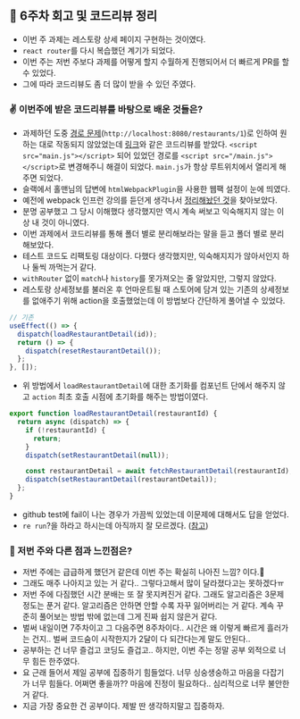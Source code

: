 ## 🚀 6주차 회고 및 코드리뷰 정리
- 이번 주 과제는 레스토랑 상세 페이지 구현하는 것이였다.
- `react router`를 다시 복습했던 계기가 되었다.
- 이번 주는 저번 주보다 과제를 어떻게 할지 수월하게 진행되어서 더 빠르게 PR를 할 수 있었다.
- 그에 따라 코드리뷰도 좀 더 많이 받을 수 있던 주였다.

### ✌ 이번주에 받은 코드리뷰를 바탕으로 배운 것들은?
- 과제하던 도중 [경로 문제](https://github.com/CodeSoom/week6-assignment-1/pull/26#issuecomment-717351178)(`http://localhost:8080/restaurants/1`)로 인하여 원하는 대로 작동되지 않았었는데 [링크](https://github.com/CodeSoom/week6-assignment-1/pull/26#discussion_r514432533)와 같은 코드리뷰를 받았다.
`<script src="main.js"></script>` 되어 있었던 경로를 `<script src="/main.js"></script>`로 변경해주니 해결이 되었다. `main.js`가 항상 루트위치에서 열리게 해주면 되었다.
- 슬랙에서 홀맨님의 답변에 `htmlWebpackPlugin`을 사용한 웹팩 설정이 눈에 띄였다.
- 예전에 webpack 인프런 강의를 듣던게 생각나서 [정리해놨던 것](https://github.com/saseungmin/webpack_babel_lint_tutorial/blob/master/webpack-study/Plugin.md#-htmltemplateplugin)을 찾아보았다.
- 분명 공부했고 그 당시 이해했다 생각했지만 역시 계속 써보고 익숙해지지 않는 이상 내 것이 아니였다.
- 이번 과제에서 코드리뷰를 통해 폴더 별로 분리해보라는 말을 듣고 폴더 별로 분리해보았다.
- 테스트 코드도 리팩토링 대상이다. 다했다 생각했지만, 익숙해지지가 않아서인지 하나 둘씩 까먹는거 같다.
- `withRouter` 없이 `match`나 `history`를 못가져오는 줄 알았지만, 그렇지 않았다.
- 레스토랑 상세정보를 불러온 후 언마운트될 때 스토어에 담겨 있는 기존의 상세정보를 없애주기 위해 action을 호출했었는데 이 방법보다 간단하게 풀어낼 수 있었다.

```jsx
// 기존 
useEffect(() => {
  dispatch(loadRestaurantDetail(id));
  return () => {
    dispatch(resetRestaurantDetail());
  };
}, []);
```
- 위 방법에서 `loadRestaurantDetail`에 대한 초기화를 컴포넌트 단에서 해주지 않고 `action` 최초 호출 시점에 초기화를 해주는 방법이였다.

```jsx
export function loadRestaurantDetail(restaurantId) {
  return async (dispatch) => {
    if (!restaurantId) {
      return;
    }
    dispatch(setRestaurantDetail(null));

    const restaurantDetail = await fetchRestaurantDetail(restaurantId);
    dispatch(setRestaurantDetail(restaurantDetail));
  };
}
```
- github test에 fail이 나는 경우가 가끔씩 있었는데 이문제에 대해서도 답을 얻었다.
- `re run`?을 하라고 하시는데 아직까지 잘 모르겠다. ([참고](https://github.com/CodeSoom/week6-assignment-1/pull/26#pullrequestreview-521152816))

### 🤔 저번 주와 다른 점과 느낀점은?
- 저번 주에는 급급하게 했던거 같은데 이번 주는 확실히 나아진 느낌? 이다.😤
- 그래도 매주 나아지고 있는 거 같다.. 그렇다고해서 많이 달라졌다고는 못하겠다ㅠ
- 저번 주에 다짐했던 시간 분배는 또 잘 못지켜진거 같다. 그래도 알고리즘은 3문제 정도는 푼거 같다. 알고리즘은 안하면 안할 수록 자꾸 잃어버리는 거 같다. 계속 꾸준히 풀어보는 방법 밖에 없는데 그게 진짜 쉽지 않은거 같다.
- 벌써 내일이면 7주차이고 그 다음주면 8주차이다.. 시간은 왜 이렇게 빠르게 흘러가는 건지.. 벌써 코드숨이 시작한지가 2달이 다 되간다는게 말도 안된다..
- 공부하는 건 너무 즐겁고 코딩도 즐겁고.. 하지만, 이번 주는 정말 공부 외적으로 너무 힘든 한주였다.
- 요 근래 들어서 제일 공부에 집중하기 힘들었다. 너무 싱숭생숭하고 마음을 다잡기가 너무 힘들다. 어쩌면 좋을까?? 마음에 진정이 필요하다.. 심리적으로 너무 불안한 거 같다.
- 지금 가장 중요한 건 공부이다. 제발 딴 생각하지말고 집중하자.
